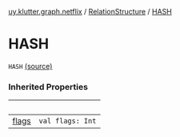 [uy.klutter.graph.netflix](../index.md) / [RelationStructure](index.md) / [HASH](.)


# HASH
<code>HASH</code> [(source)](https://github.com/kohesive/klutter/blob/master/netflix-graph-jdk6/src/main/kotlin/uy/klutter/graph/netflix/NetflixGraph.kt#L40)<br/>


### Inherited Properties

|&nbsp;|&nbsp;|
|---|---|
| [flags](flags.md) | <code>val flags: Int</code><br/> |
